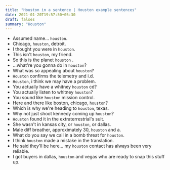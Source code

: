```yaml
---
title: "Houston in a sentence | Houston example sentences"
date: 2021-01-20T19:57:50+05:30
draft: falses
summary: "Houston"
---
```

- Assumed name... `houston`.
- Chicago, `houston`, detroit.
- I thought you were in `houston`.
- This isn't `houston`, my friend.
- So this is the planet `houston` .
- ...what're you gonna do in `houston`?
- What was so appealing about `houston`?
- `Houston` confirms the telemetry and i.d.
- `Houston`, i think we may have a problem.
- You actually have a whitney `houston` cd?
- You actually listen to whitney `houston`?
- You sound like `houston` mission control.
- Here and there like boston, chicago, `houston`?
- Which is why we're heading to `houston`, texas.
- Why not just shoot kennedy coming up `houston`?
- `Houston` found it in the extraterrestrial's suit.
- She wasn't in kansas city, or `houston`, or dallas.
- Male diff breather, approximately 30, `houston` and a.
- What do you say we call in a bomb threat for `houston`.
- I think `houston` made a mistake in the translation.
- He said they'll be here... my `houston` contact has always been very reliable.
- I got buyers in dallas, `houston` and vegas who are ready to snap this stuff up.
                 
